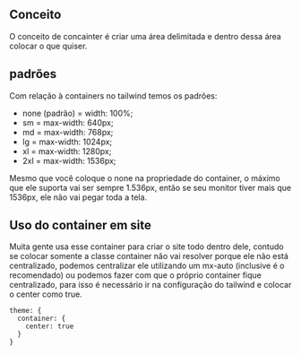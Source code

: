 ## Conceito

O conceito de concainter é criar uma área delimitada e dentro dessa área colocar o que quiser.

## padrões

Com relação à containers no tailwind temos os padrões:

- none (padrão) = width: 100%;
- sm = max-width: 640px;
- md = max-width: 768px;
- lg = max-width: 1024px;
- xl = max-width: 1280px;
- 2xl = max-width: 1536px;

Mesmo que você coloque o none na propriedade do container, o máximo que ele suporta vai ser sempre 1.536px, então se seu monitor tiver mais que 1536px, ele não vai pegar toda a tela.

## Uso do container em site

Muita gente usa esse container para criar o site todo dentro dele, contudo se colocar somente a classe container não vai resolver porque ele não está centralizado, podemos centralizar ele utilizando um mx-auto (inclusive é o recomendado) ou podemos fazer com que o próprio container fique centralizado, para isso é necessário ir na configuração do tailwind e colocar o center como true.

```
theme: {
  container: {
    center: true
  }
}
```
